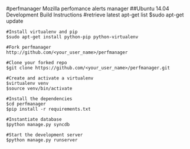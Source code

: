 #perfmanager
Mozilla perfomance alerts manager
##Ubuntu 14.04 Development Build Instructions
    #retrieve latest apt-get list
    $sudo apt-get update

    #Install virtualenv and pip
    $sudo apt-get install python-pip python-virtualenv
    
    #Fork perfmanager
    http://github.com/<your_user_name>/perfmanager

    #Clone your forked repo
    $git clone https://github.com/<your_user_name>/perfmanager.git

    #Create and activate a virtualenv
    $virtualenv venv
    $source venv/bin/activate

    #Install the dependencies
    $cd perfmanager
    $pip install -r requirements.txt
    
    #Instantiate database
    $python manage.py syncdb
    
    #Start the development server
    $python manage.py runserver




